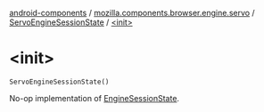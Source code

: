 [android-components](../../index.md) / [mozilla.components.browser.engine.servo](../index.md) / [ServoEngineSessionState](index.md) / [&lt;init&gt;](./-init-.md)

# &lt;init&gt;

`ServoEngineSessionState()`

No-op implementation of [EngineSessionState](../../mozilla.components.concept.engine/-engine-session-state/index.md).

